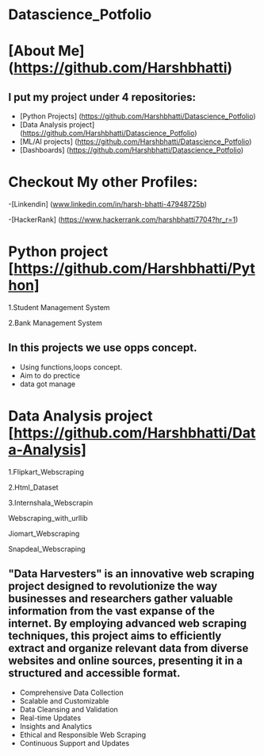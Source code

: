 # Datascience_Potfolio
# [About Me] (https://github.com/Harshbhatti)
## I put my project under 4 repositories:
- [Python Projects] (https://github.com/Harshbhatti/Datascience_Potfolio)
- [Data Analysis project] (https://github.com/Harshbhatti/Datascience_Potfolio)
- [ML/AI projects] (https://github.com/Harshbhatti/Datascience_Potfolio)
- [Dashboards] (https://github.com/Harshbhatti/Datascience_Potfolio)
  
# Checkout My other Profiles:
-[Linkendin] (www.linkedin.com/in/harsh-bhatti-47948725b)

-[HackerRank] (https://www.hackerrank.com/harshbhatti7704?hr_r=1)

# Python project [https://github.com/Harshbhatti/Python]

1.Student Management System

2.Bank Management System

## In this projects we use opps concept.
- Using functions,loops concept.
- Aim to do prectice
- data got manage

# Data Analysis project [https://github.com/Harshbhatti/Data-Analysis]

1.Flipkart_Webscraping

2.Html_Dataset

3.Internshala_Webscrapin

Webscraping_with_urllib

Jiomart_Webscraping

Snapdeal_Webscraping

## "Data Harvesters" is an innovative web scraping project designed to revolutionize the way businesses and researchers gather valuable information from the vast expanse of the internet. By employing advanced web scraping techniques, this project aims to efficiently extract and organize relevant data from diverse websites and online sources, presenting it in a structured and accessible format.

- Comprehensive Data Collection
- Scalable and Customizable
- Data Cleansing and Validation
- Real-time Updates
- Insights and Analytics
- Ethical and Responsible Web Scraping
- Continuous Support and Updates
